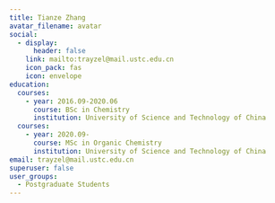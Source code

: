 ```yaml
---
title: Tianze Zhang
avatar_filename: avatar
social:
  - display:
      header: false
    link: mailto:trayzel@mail.ustc.edu.cn
    icon_pack: fas
    icon: envelope
education:
  courses:
    - year: 2016.09-2020.06
      course: BSc in Chemistry
      institution: University of Science and Technology of China
  courses:
    - year: 2020.09-
      course: MSc in Organic Chemistry
      institution: University of Science and Technology of China
email: trayzel@mail.ustc.edu.cn
superuser: false
user_groups:
  - Postgraduate Students
---
```


